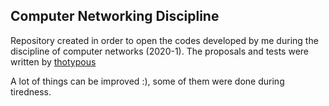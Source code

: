 ## Computer Networking Discipline 
Repository created in order to open the codes developed by me during the discipline of computer networks (2020-1).
The proposals and tests were written by [thotypous](https://github.com/thotypous/)

A lot of things can be improved :), some of them were done during tiredness.
